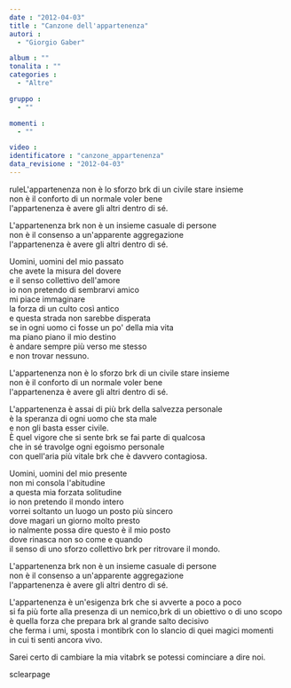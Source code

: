 ```yaml
---
date : "2012-04-03"
title : "Canzone dell'appartenenza"
autori : 
  - "Giorgio Gaber"

album : ""
tonalita : ""
categories : 
  - "Altre"

gruppo : 
  - ""

momenti : 
  - ""

video : 
identificatore : "canzone_appartenenza"
data_revisione : "2012-04-03"
---
```

  
  
  
ruleL'appartenenza non è lo sforzo brk di un civile stare insieme  
non è il conforto di un normale voler bene  
l'appartenenza è avere gli altri dentro di sé.  
  
  
L'appartenenza brk  non è un insieme casuale di persone  
non è il consenso a un'apparente aggregazione  
l'appartenenza è avere gli altri dentro di sé.  
  
  
Uomini, uomini del mio passato  
che avete la misura del dovere  
e il senso collettivo dell'amore  
io non pretendo di sembrarvi amico  
mi piace immaginare  
la forza di un culto così antico  
e questa strada non sarebbe disperata  
se in ogni uomo ci fosse un po' della mia vita  
ma piano piano il mio destino  
è andare sempre più verso me stesso  
e non trovar nessuno.  
  
  
L'appartenenza non è lo sforzo brk  di un civile stare insieme  
non è il conforto di un normale voler bene  
l'appartenenza è avere gli altri dentro di sé.  
  
  
L'appartenenza è assai di più brk  della salvezza personale  
è la speranza di ogni uomo che sta male  
e non gli basta esser civile.  
È quel vigore che si sente brk  se fai parte di qualcosa  
che in sé travolge ogni egoismo personale  
con quell'aria più vitale brk  che è davvero contagiosa.  
  
  
Uomini, uomini del mio presente  
non mi consola l'abitudine  
a questa mia forzata solitudine  
io non pretendo il mondo intero  
vorrei soltanto un luogo un posto più sincero  
dove magari un giorno molto presto  
io nalmente possa dire questo è il mio posto  
dove rinasca non so come e quando  
il senso di uno sforzo collettivo brk  per ritrovare il mondo.  
  
  
L'appartenenza brk  non è un insieme casuale di persone  
non è il consenso a un'apparente aggregazione  
l'appartenenza è avere gli altri dentro di sé.  
  
  
L'appartenenza è un'esigenza brk  che si avverte a poco a poco  
si fa più forte alla presenza di un nemico,brk di un obiettivo o di uno scopo  
è quella forza che prepara brk  al grande salto decisivo  
che ferma i umi, sposta i montibrk con lo slancio di quei magici momenti  
in cui ti senti ancora vivo.  
  
Sarei certo di cambiare la mia vitabrk se potessi cominciare a dire noi.  
  
  
  
sclearpage  
